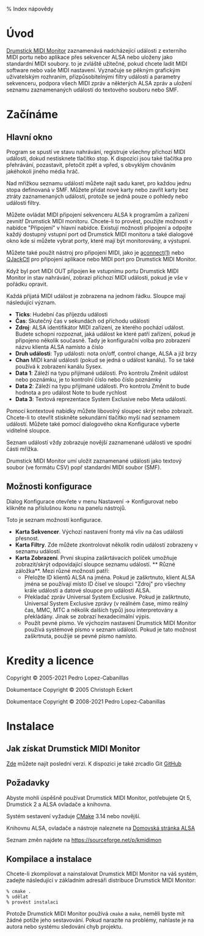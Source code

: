 % Index nápovědy

# Úvod

[Drumstick MIDI Monitor](https://kmidimon.sourceforge.io) zaznamenává nadcházející události 
z externího MIDI portu nebo aplikace
přes sekvencer ALSA nebo uloženy jako standardní MIDI soubory. to je
zvláště užitečné, pokud chcete ladit MIDI software nebo vaše MIDI nastavení.
Vyznačuje se pěkným grafickým uživatelským rozhraním, přizpůsobitelnými filtry událostí
a parametry sekvenceru, podpora všech MIDI zpráv a některých ALSA
zpráv a uložení seznamu zaznamenaných událostí do textového souboru nebo SMF.

# Začínáme

## Hlavní okno

Program se spustí ve stavu nahrávání, registruje všechny příchozí MIDI
události, dokud nestisknete tlačítko stop. K dispozici jsou také tlačítka pro přehrávání,
pozastavit, přetočit zpět a vpřed, s obvyklým chováním jakéhokoli jiného média
hráč.

Nad mřížkou seznamu událostí můžete najít sadu karet, pro každou jednu
stopa definovaná v SMF. Můžete přidat nové karty nebo zavřít karty bez
ztráty zaznamenaných událostí, protože se jedná pouze o pohledy nebo události
filtry.

Můžete ovládat MIDI připojení sekvenceru ALSA k programům a
zařízení zevnitř Drumstick MIDI monitoru. Chcete-li to provést, použijte možnosti v nabídce
"Připojení" v hlavní nabídce. Existují možnosti připojení a
odpojte každý dostupný vstupní port od Drumstick MIDI monitoru a také dialogové okno
kde si můžete vybrat porty, které mají být monitorovány, a výstupní.

Můžete také použít nástroj pro připojení MIDI, jako je
[aconnect(1)](https://linux.die.net/man/1/aconnect)
nebo [QJackCtl](https://qjackctl.sourceforge.io) pro připojení aplikace
nebo MIDI port pro Drumstick MIDI Monitor.

Když byl port MIDI OUT připojen ke vstupnímu portu Drumstick MIDI Monitor in
stav nahrávání, zobrazí příchozí MIDI události, pokud je vše v pořádku
opravit.

Každá přijatá MIDI událost je zobrazena na jednom řádku. Sloupce mají
následující význam.

* **Ticks**: Hudební čas příjezdu události
* **Čas**: Skutečný čas v sekundách od příchodu události
* **Zdroj**: ALSA identifikátor MIDI zařízení, ze kterého pochází
    událost. Budete schopni rozpoznat, jaká událost ke které patří
    zařízení, pokud je připojeno několik současně. Tady je
    konfigurační volba pro zobrazení názvu klienta ALSA namísto a
    číslo
* **Druh události**: Typ události: nota on/off, control change, ALSA a
    již brzy
* **Chan** MIDI kanál události (pokud se jedná o událost kanálu). To
    se také používá k zobrazení kanálu Sysex.
* **Data 1**: Záleží na typu přijímané události. Pro kontrolu
    Změnit událost nebo poznámku, je to kontrolní číslo nebo číslo poznámky
* **Data 2**: Záleží na typu přijímané události. Pro kontrolu
    Změnit to bude hodnota a pro událost Note to bude
    rychlost
* **Data 3**: Textová reprezentace System Exclusive nebo Meta událostí.

Pomocí kontextové nabídky můžete libovolný sloupec skrýt nebo zobrazit. Chcete-li to otevřít
stiskněte sekundární tlačítko myši nad seznamem událostí. Můžete také
pomocí dialogového okna Konfigurace vyberte viditelné sloupce.

Seznam událostí vždy zobrazuje novější zaznamenané události ve spodní části
mřížka.

Drumstick MIDI Monitor umí uložit zaznamenané události jako textový soubor (ve formátu CSV) popř
standardní MIDI soubor (SMF).

## Možnosti konfigurace 

Dialog Konfigurace otevřete v menu Nastavení → Konfigurovat
nebo klikněte na příslušnou ikonu na panelu nástrojů.

Toto je seznam možností konfigurace.

* **Karta Sekvencer**. Výchozí nastavení fronty má vliv na čas události
    přesnost.
* **Karta Filtry**. Zde můžete zkontrolovat několik rodin událostí
    zobrazeny v seznamu událostí.
* **Karta Zobrazení**. První skupina zaškrtávacích políček umožňuje zobrazit/skrýt
    odpovídající sloupce seznamu událostí.
** Různé záložka**. Mezi různé možnosti patří:
    + Přeložte ID klientů ALSA na jména. Pokud je zaškrtnuto, klient ALSA
      jména se používají místo ID čísel ve sloupci "Zdroj" pro
      všechny krále událostí a datové sloupce pro události ALSA.
    + Překladač zpráv Universal System Exclusive. Pokud je zaškrtnuto,
      Universal System Exclusive zprávy (v reálném čase, mimo reálný čas,
      MMC, MTC a několik dalších typů) jsou interpretovány a překládány.
      Jinak se zobrazí hexadecimální výpis.
    + Použít pevné písmo. Ve výchozím nastavení Drumstick MIDI Monitor používá systémové písmo v
      seznam událostí. Pokud je tato možnost zaškrtnuta, použije se pevné písmo
      namísto.

# Kredity a licence

Copyright © 2005-2021 Pedro Lopez-Cabanillas

Dokumentace Copyright © 2005 Christoph Eckert

Dokumentace Copyright © 2008-2021 Pedro Lopez-Cabanillas

# Instalace

## Jak získat Drumstick MIDI Monitor 

[Zde](https://sourceforge.net/projects/kmidimon/files/)
můžete najít poslední verzi. K dispozici je také zrcadlo Git
[GitHub](https://github.com/pedrolcl/kmidimon)

## Požadavky

Abyste mohli úspěšně používat Drumstick MIDI Monitor, potřebujete Qt 5, Drumstick 2
a ALSA ovladače a knihovna.

Systém sestavení vyžaduje [CMake](http://www.cmake.org) 3.14 nebo novější.

Knihovnu ALSA, ovladače a nástroje naleznete na
[Domovská stránka ALSA](http://www.alsa-project.org)

Seznam změn najdete na https://sourceforge.net/p/kmidimon

## Kompilace a instalace

Chcete-li zkompilovat a nainstalovat Drumstick MIDI Monitor na váš systém, zadejte
následující v základním adresáři distribuce Drumstick MIDI Monitor:

    % cmake .
    % udělat
    % provést instalaci

Protože Drumstick MIDI Monitor používá `cmake` a `make`, neměli byste mít žádné potíže
jeho sestavování. Pokud narazíte na problémy, nahlaste je na
autora nebo systému sledování chyb projektu.

